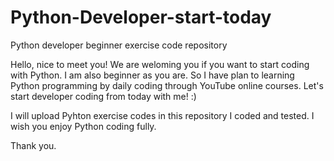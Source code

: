 # Python-Developer-start-today
Python developer beginner exercise code repository

Hello, nice to meet you! We are weloming you if you want to start coding with Python.
I am also beginner as you are. So I have plan to learning Python programming by daily coding through YouTube online courses.
Let's start developer coding from today with me! :)

I will upload Pyhton exercise codes in this repository I coded and tested.
I wish you enjoy Python coding fully.

Thank you.
